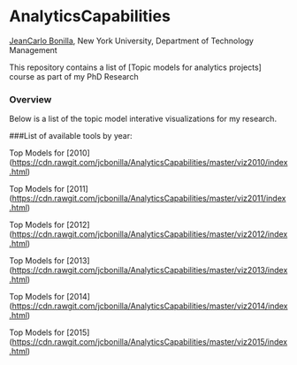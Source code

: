 # AnalyticsCapabilities #

[JeanCarlo Bonilla](bb3379@nyu.edu), New York University, Department of Technology Management  

This repository contains a list of [Topic models for analytics projects] course as part of my PhD Research


### Overview
Below is a list of the topic model interative visualizations for my research.

###List of available tools by year:

Top Models for [2010] (https://cdn.rawgit.com/jcbonilla/AnalyticsCapabilities/master/viz2010/index.html)

Top Models for [2011] (https://cdn.rawgit.com/jcbonilla/AnalyticsCapabilities/master/viz2011/index.html)

Top Models for [2012] (https://cdn.rawgit.com/jcbonilla/AnalyticsCapabilities/master/viz2012/index.html)

Top Models for [2013] (https://cdn.rawgit.com/jcbonilla/AnalyticsCapabilities/master/viz2013/index.html)

Top Models for [2014] (https://cdn.rawgit.com/jcbonilla/AnalyticsCapabilities/master/viz2014/index.html)

Top Models for [2015] (https://cdn.rawgit.com/jcbonilla/AnalyticsCapabilities/master/viz2015/index.html)
